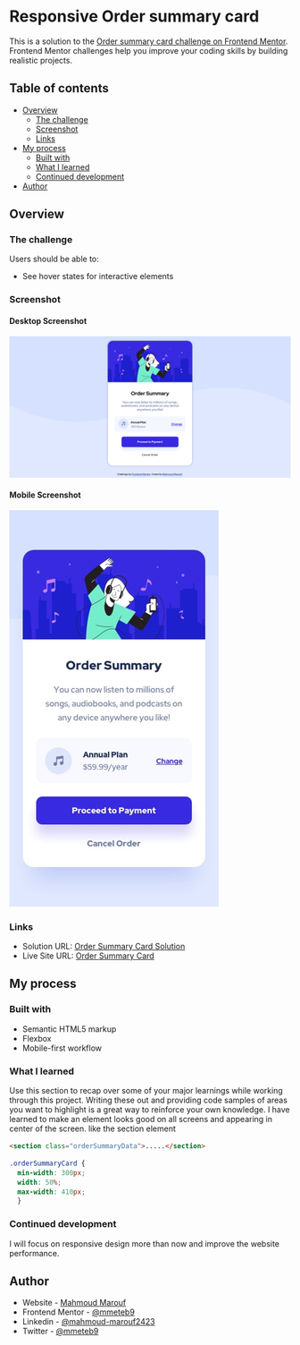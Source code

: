 #  Responsive Order summary card

This is a solution to the [Order summary card challenge on Frontend Mentor](https://www.frontendmentor.io/challenges/order-summary-component-QlPmajDUj). Frontend Mentor challenges help you improve your coding skills by building realistic projects. 

## Table of contents

- [Overview](#overview)
  - [The challenge](#the-challenge)
  - [Screenshot](#screenshot)
  - [Links](#links)
- [My process](#my-process)
  - [Built with](#built-with)
  - [What I learned](#what-i-learned)
  - [Continued development](#continued-development)
- [Author](#author)

## Overview

### The challenge

Users should be able to:

- See hover states for interactive elements

### Screenshot

#### Desktop Screenshot
![](./images/page-screenshot.png)

#### Mobile Screenshot
![](./images/mobile-screenshot.jpg)

### Links

-  Solution URL: [Order Summary Card Solution]( https://www.frontendmentor.io/solutions/responsive-order-summary-page-with-flexbox-bIjGYBIuR)
- Live Site URL: [Order Summary Card](https://mmeteb9.github.io/order-summary-card/)


## My process

### Built with

- Semantic HTML5 markup
- Flexbox
- Mobile-first workflow

### What I learned

Use this section to recap over some of your major learnings while working through this project. Writing these out and providing code samples of areas you want to highlight is a great way to reinforce your own knowledge.
I have learned to make an element looks good on all screens and appearing in center of the screen. 
like the section element

```html
<section class="orderSummaryData">.....</section>

```
```css
.orderSummaryCard {
  min-width: 300px;
  width: 50%;
  max-width: 410px;
  }
```


### Continued development

I will focus on responsive design more than now and improve the website performance.

## Author

- Website - [Mahmoud Marouf](https://github.com/mmeteb9)
- Frontend Mentor - [@mmeteb9](https://www.frontendmentor.io/profile/mmeteb9)
- Linkedin - [@mahmoud-marouf2423](https://www.linkedin.com/in/mahmoud-marouf2423/)
- Twitter - [@mmeteb9](https://twitter.com/mmeteb9)


